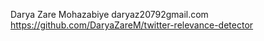 Darya Zare Mohazabiye
daryaz20792gmail.com
https://github.com/DaryaZareM/twitter-relevance-detector
